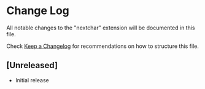 # Change Log

All notable changes to the "nextchar" extension will be documented in this file.

Check [Keep a Changelog](http://keepachangelog.com/) for recommendations on how to structure this file.

## [Unreleased]

- Initial release